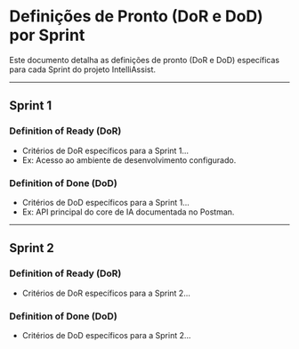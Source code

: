 # Definições de Pronto (DoR e DoD) por Sprint

Este documento detalha as definições de pronto (DoR e DoD) específicas para cada Sprint do projeto IntelliAssist.

---

## Sprint 1

### Definition of Ready (DoR)

*   Critérios de DoR específicos para a Sprint 1...
*   Ex: Acesso ao ambiente de desenvolvimento configurado.

### Definition of Done (DoD)

*   Critérios de DoD específicos para a Sprint 1...
*   Ex: API principal do core de IA documentada no Postman.

---

## Sprint 2

### Definition of Ready (DoR)

*   Critérios de DoR específicos para a Sprint 2...

### Definition of Done (DoD)

*   Critérios de DoD específicos para a Sprint 2...
